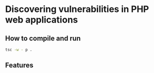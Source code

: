 # Discovering vulnerabilities in PHP web applications

## How to compile and run

```bash
tsc -w - p .
```

## Features
